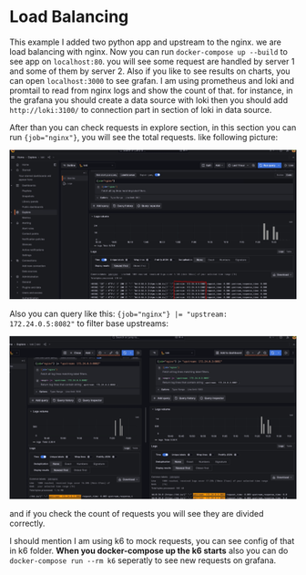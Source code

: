 # Load Balancing
This example I added two python app and upstream to the nginx. we are load balancing with nginx.
Now you can run ```docker-compose up --build``` to see app on ```localhost:80```. you will see some request are handled by server 1 and some of them by server 2.
Also if you like to see results on charts, you can open ```localhost:3000``` to see grafan.
I am using prometheus and loki and promtail to read from nginx logs and show the count of that. for instance, in the grafana you should create a data source with loki then you should add ```http://loki:3100/``` to connection part in section of loki in data source.

After than you can check requests in explore section, in this section you can run ```{job="nginx"}```, you will see the total requests. like following picture:


<img src="./image/grafanaResults.png" />


Also you can query like this: ```{job="nginx"} |= "upstream: 172.24.0.5:8082"``` to filter base upstreams:


<img src="./image/grafanaResults2.png" />


and if you check the count of requests you will see they are divided correctly.

I should mention I am using k6 to mock requests, you can see config of that in k6 folder.
<b>When you docker-compose up the k6 starts</b> also you can do ```docker-compose run --rm k6``` seperatly to see new requests on grafana.